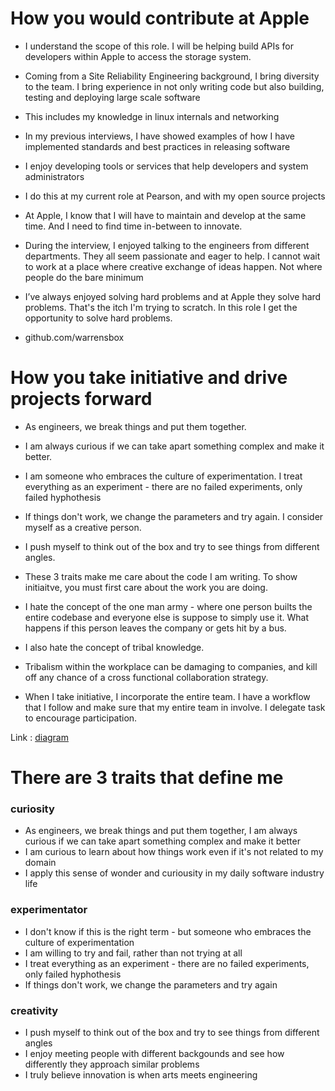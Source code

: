 # How you would contribute at Apple

- I understand the scope of this role. I will be helping build APIs for developers within Apple to access the storage system.
- Coming from a Site Reliability Engineering background, I bring diversity to the team. I bring experience in not only writing code but also building, testing and deploying large scale software
- This includes my knowledge in linux internals and networking
- In my previous interviews, I have showed examples of how I have implemented standards and best practices in releasing software
- I enjoy developing tools or services that help developers and system administrators
- I do this at my current role at Pearson, and with my open source projects 
- At Apple, I know that I  will have to maintain and develop at the same time. And I need to find time in-between to innovate.
- During the interview, I enjoyed talking to the engineers from different departments. They all seem passionate and eager to help. I cannot wait to work at a place where creative exchange of ideas happen. Not where people do the bare minimum
- I’ve always enjoyed solving hard problems and at Apple they solve hard problems. That's the itch I'm trying to scratch. In this role I get the opportunity to solve hard problems.

- github.com/warrensbox


# How you take initiative and drive projects forward

- As engineers, we break things and put them together. 
- I am always curious if we can take apart something complex and make it better. 
- I am someone who embraces the culture of experimentation. I treat everything as an experiment - there are no failed experiments, only failed hyphothesis
- If things don't work, we change the parameters and try again. I consider myself as a creative person. 
- I push myself to think out of the box and try to see things from different angles.

- These 3 traits make me care about the code I am writing. To show initiaitve, you must first care about the work you are doing. 

- I hate the concept of the one man army - where one person builts the entire codebase and everyone else is suppose to simply use it. What happens if this person leaves the company or gets hit by a bus. 

- I also hate the concept of tribal knowledge. 
- Tribalism within the workplace can be damaging to companies, and kill off any chance of a cross functional collaboration strategy.

- When I take initiative, I incorporate the entire team. I have a workflow that I follow and make sure that my entire team in involve. I delegate task to encourage participation.

Link : [diagram](https://app.excalidraw.com/s/3GrUhpvNA7g/5u5Hvh1o2t5)


# There are 3 traits that define me

### curiosity 
- As engineers, we break things and put them together, I am always curious if we can take apart something complex and make it better
- I am curious to learn about how things work even if it's not related to my domain
- I apply this sense of wonder and curiousity in my daily software industry life

### experimentator 
- I don't know if this is the right term - but someone who embraces the culture of experimentation
- I am willing to try and fail, rather than not trying at all
- I treat everything as an experiment - there are no failed experiments, only failed hyphothesis
- If things don't work, we change the parameters and try again

### creativity
- I push myself to think out of the box and try to see things from different angles
- I enjoy meeting people with different backgounds and see how differently they approach similar problems
- I truly believe innovation is when arts meets engineering




